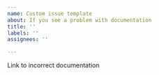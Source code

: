 ```yaml
---
name: Custom issue template
about: If you see a problem with documentation
title: ''
labels: ''
assignees: ''

---
```


Link to incorrect documentation
